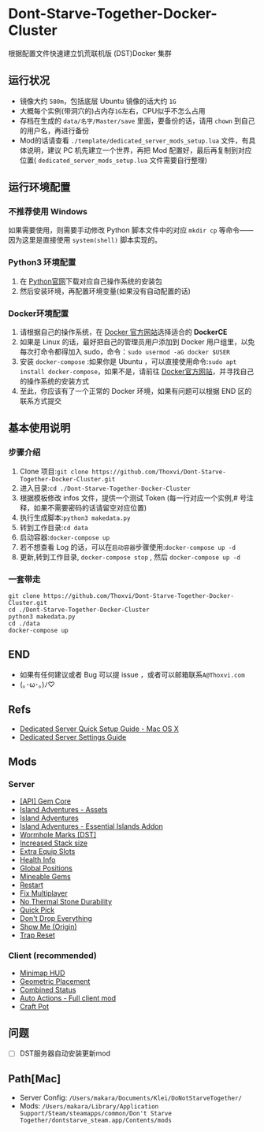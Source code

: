 # Dont-Starve-Together-Docker-Cluster

根据配置文件快速建立饥荒联机版 (DST)Docker 集群

## 运行状况

- 镜像大约 `580m`，包括底层 Ubuntu 镜像的话大约 `1G`
- 大概每个实例(带洞穴的)占内存`1G`左右，CPU似乎不怎么占用
- 存档在生成的 `data/名字/Master/save` 里面，要备份的话，请用 `chown` 到自己的用户名，再进行备份
- Mod的话请查看 `./template/dedicated_server_mods_setup.lua` 文件，有具体说明，建议 PC 机先建立一个世界，再把 Mod 配置好，最后再复制到对应位置( `dedicated_server_mods_setup.lua` 文件需要自行整理)

## 运行环境配置

### 不推荐使用 Windows

如果需要使用，则需要手动修改 Python 脚本文件中的对应 `mkdir cp` 等命令——因为这里是直接使用 `system(shell)` 脚本实现的。

### Python3 环境配置

1. 在 [Python官网](https://www.python.org/downloads/)下载对应自己操作系统的安装包
2. 然后安装环境，再配置环境变量(如果没有自动配置的话)

### Docker环境配置

1. 请根据自己的操作系统，在 [Docker 官方网站](https://docs.docker.com/engine/installation/#server)选择适合的 **DockerCE**
2. 如果是 Linux 的话，最好把自己的管理员用户添加到 Docker 用户组里，以免每次打命令都得加入 sudo，命令：`sudo usermod -aG docker $USER`
3. 安装 `docker-compose` :如果你是 Ubuntu ，可以直接使用命令:`sudo apt install docker-compose`，如果不是，请前往 [Docker官方网站](https://docs.docker.com/compose/install/)，并寻找自己的操作系统的安装方式
4. 至此，你应该有了一个正常的 Docker 环境，如果有问题可以根据 END 区的联系方式提交

## 基本使用说明

### 步骤介绍

1. Clone 项目:`git clone https://github.com/Thoxvi/Dont-Starve-Together-Docker-Cluster.git`
2. 进入目录:`cd ./Dont-Starve-Together-Docker-Cluster`
3. 根据模板修改 infos 文件，提供一个测试 Token (每一行对应一个实例,# 号注释，如果不需要密码的话请留空对应位置)
4. 执行生成脚本:`python3 makedata.py`
5. 转到工作目录:`cd data`
6. 启动容器:`docker-compose up`
7. 若不想查看 Log 的话，可以在`启动容器`步骤使用:`docker-compose up -d`
8. 更新,转到工作目录, `docker-compose stop` , 然后 `docker-compose up -d`

### 一套带走

```shell
git clone https://github.com/Thoxvi/Dont-Starve-Together-Docker-Cluster.git
cd ./Dont-Starve-Together-Docker-Cluster
python3 makedata.py
cd ./data
docker-compose up
```

## END

- 如果有任何建议或者 Bug 可以提 issue ，或者可以邮箱联系`A@Thoxvi.com`
- (｡･ω･｡)ﾉ♡

## Refs

- [Dedicated Server Quick Setup Guide - Mac OS X](https://forums.kleientertainment.com/forums/topic/64687-dedicated-server-quick-setup-guide-mac-os-x/)
- [Dedicated Server Settings Guide](https://forums.kleientertainment.com/forums/topic/64552-dedicated-server-settings-guide/)

## Mods

### Server

- [[API] Gem Core](https://steamcommunity.com/sharedfiles/filedetails/?id=1378549454)
- [Island Adventures - Assets](https://steamcommunity.com/sharedfiles/filedetails/?id=1467200656)
- [Island Adventures](https://steamcommunity.com/sharedfiles/filedetails/?id=1467214795)
- [Island Adventures - Essential Islands Addon](https://steamcommunity.com/sharedfiles/filedetails/?id=1780226102)
- [Wormhole Marks [DST]](https://steamcommunity.com/sharedfiles/filedetails/?id=362175979)
- [Increased Stack size](https://steamcommunity.com/sharedfiles/filedetails/?id=374550642)
- [Extra Equip Slots](https://steamcommunity.com/sharedfiles/filedetails/?id=375850593)
- [Health Info](https://steamcommunity.com/sharedfiles/filedetails/?id=375859599)
- [Global Positions](https://steamcommunity.com/sharedfiles/filedetails/?id=378160973)
- [Mineable Gems](https://steamcommunity.com/sharedfiles/filedetails/?id=380423963)
- [Restart](https://steamcommunity.com/sharedfiles/filedetails/?id=462434129)
- [Fix Multiplayer](https://steamcommunity.com/sharedfiles/filedetails/?id=463718554)
- [No Thermal Stone Durability](https://steamcommunity.com/sharedfiles/filedetails/?id=466732225)
- [Quick Pick](https://steamcommunity.com/sharedfiles/filedetails/?id=501385076)
- [Don't Drop Everything](https://steamcommunity.com/sharedfiles/filedetails/?id=661253977)
- [Show Me (Origin)](https://steamcommunity.com/sharedfiles/filedetails/?id=666155465)
- [Trap Reset](https://steamcommunity.com/sharedfiles/filedetails/?id=679636739)

### Client (recommended)

- [Minimap HUD](http://steamcommunity.com/sharedfiles/filedetails/?id=345692228)
- [Geometric Placement](http://steamcommunity.com/sharedfiles/filedetails/?id=351325790)
- [Combined Status](http://steamcommunity.com/sharedfiles/filedetails/?id=376333686)
- [Auto Actions - Full client mod](http://steamcommunity.com/sharedfiles/filedetails/?id=651419070)
- [Craft Pot](https://steamcommunity.com/sharedfiles/filedetails/?id=727774324)

## 问题
- [ ] DST服务器自动安装更新mod

## Path[Mac]

- Server Config: `/Users/makara/Documents/Klei/DoNotStarveTogether/`
- Mods: `/Users/makara/Library/Application Support/Steam/steamapps/common/Don't Starve Together/dontstarve_steam.app/Contents/mods`


